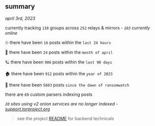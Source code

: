 
## summary
_april 3rd, 2023_

currently tracking `138` groups across `252` relays & mirrors - _`103` currently online_

⏲ there have been `16` posts within the `last 24 hours`

🦈 there have been `24` posts within the `month of april`

🪐 there have been `906` posts within the `last 90 days`

🏚 there have been `912` posts within the `year of 2023`

🦕 there have been `5603` posts `since the dawn of ransomwatch`

there are `69` custom parsers indexing posts

_`20` sites using v2 onion services are no longer indexed - [support.torproject.org](https://support.torproject.org/onionservices/v2-deprecation/)_

> see the project [README](https://github.com/joshhighet/ransomwatch#ransomwatch--) for backend technicals
